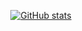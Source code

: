 <div align=center>

[![GitHub stats](https://github-readme-stats-chi-virid.vercel.app/api?username=HarderThenHarder&hide=contribs,prs&show_icons=true&theme=merko)](https://github.com/HarderThenHarder/transformers_tasks)

</div>
